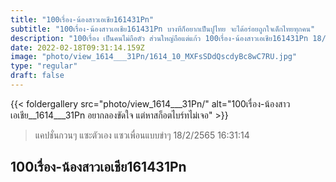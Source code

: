 ```yaml
---
title: "100เรื่อง-น้องสาวเอเชีย161431Pn"
subtitle: "100เรื่อง-น้องสาวเอเชีย161431Pn บางทีก็อยากเป็นปูไทย จะได้อร่อยถูกใจเด็กไทยทุกคน"
description: "100เรื่อง เป็นคนไม่ถือตัว ส่วนใหญ่ถือแต่แก้ว 100เรื่อง-น้องสาวเอเชีย161431Pn 18/2/2565 16:31:14"
date: 2022-02-18T09:31:14.159Z
image: "photo/view_1614___31Pn/1614_10_MXFsSDdQscdyBc8wC7RU.jpg"
type: "regular"
draft: false
---
```


{{< foldergallery src="photo/view_1614___31Pn/" alt="100เรื่อง-น้องสาวเอเชีย__1614___31Pn อยากลองขัดใจ แต่หาสก็อตไบร์ทไม่เจอ" >}}


> แคปชั่นกวนๆ แซะตัวเอง แซวเพื่อนแบบขำๆ 18/2/2565 16:31:14

## 100เรื่อง-น้องสาวเอเชีย161431Pn
